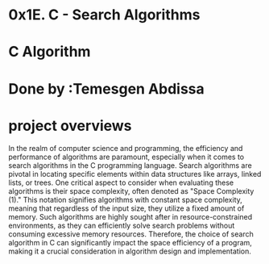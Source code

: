 # 0x1E. C - Search Algorithms
#  C Algorithm
# Done by :Temesgen Abdissa
# project overviews 
In the realm of computer science and programming, the efficiency and performance of algorithms are paramount, especially when it comes to search algorithms in the C programming language. Search algorithms are pivotal in locating specific elements within data structures like arrays, linked lists, or trees. One critical aspect to consider when evaluating these algorithms is their space complexity, often denoted as "Space Complexity (1)." This notation signifies algorithms with constant space complexity, meaning that regardless of the input size, they utilize a fixed amount of memory. Such algorithms are highly sought after in resource-constrained environments, as they can efficiently solve search problems without consuming excessive memory resources. Therefore, the choice of search algorithm in C can significantly impact the space efficiency of a program, making it a crucial consideration in algorithm design and implementation.
